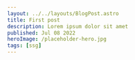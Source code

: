 ```yaml
---
layout: ../../layouts/BlogPost.astro
title: First post
description: Lorem ipsum dolor sit amet
published: Jul 08 2022
heroImage: /placeholder-hero.jpg
tags: [ssg]
---
```

